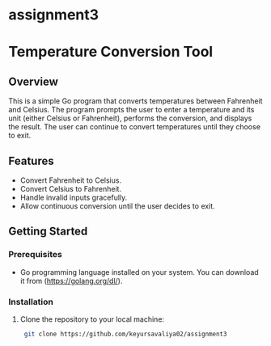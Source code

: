 # assignment3
# Temperature Conversion Tool

## Overview
This is a simple Go program that converts temperatures between Fahrenheit and Celsius. The program prompts the user to enter a temperature and its unit (either Celsius or Fahrenheit), performs the conversion, and displays the result. The user can continue to convert temperatures until they choose to exit.

## Features
- Convert Fahrenheit to Celsius.
- Convert Celsius to Fahrenheit.
- Handle invalid inputs gracefully.
- Allow continuous conversion until the user decides to exit.

## Getting Started

### Prerequisites
- Go programming language installed on your system. You can download it from (https://golang.org/dl/).

### Installation
1. Clone the repository to your local machine:
   ```sh
    git clone https://github.com/keyursavaliya02/assignment3
